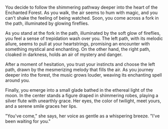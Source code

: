 You decide to follow the shimmering pathway deeper into the heart of the Enchanted Forest. As you walk, the air seems to hum with magic, and you can't shake the feeling of being watched. Soon, you come across a fork in the path, illuminated by glowing fireflies.

As you stand at the fork in the path, illuminated by the soft glow of fireflies, you feel a sense of trepidation wash over you. The left path, with its melodic allure, seems to pull at your heartstrings, promising an encounter with something mystical and enchanting. On the other hand, the right path, cloaked in darkness, holds an air of mystery and danger.

After a moment of hesitation, you trust your instincts and choose the left path, drawn by the mesmerizing melody that fills the air. As you journey deeper into the forest, the music grows louder, weaving its enchanting spell around you.

Finally, you emerge into a small glade bathed in the ethereal light of the moon. In the center stands a figure draped in shimmering robes, playing a silver flute with unearthly grace. Her eyes, the color of twilight, meet yours, and a serene smile graces her lips.

"You've come," she says, her voice as gentle as a whispering breeze. "I've been waiting for you."